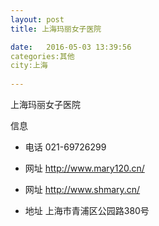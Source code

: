 ```yaml
--- 
layout: post 
title: 上海玛丽女子医院

date:   2016-05-03 13:39:56 
categories:其他  
city:上海
  
--- 
```

   
上海玛丽女子医院

信息
 - 电话 021-69726299

 - 网址 http://www.mary120.cn/

 - 网址 http://www.shmary.cn/

 - 地址 上海市青浦区公园路380号


